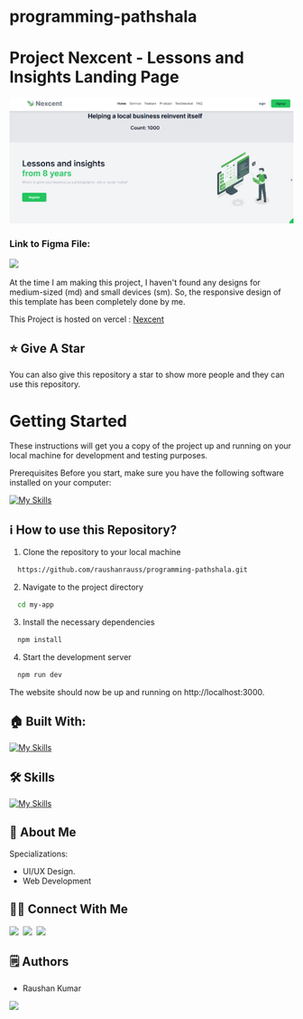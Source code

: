 # programming-pathshala

# Project Nexcent - Lessons and Insights Landing Page

![Screenshot 2024-07-07 125423](https://github.com/raushanrauss/programming-pathshala/blob/main/my-app/public/Screenshot%202024-07-07%20160735.png)

### Link to Figma File:

<p align="left">
  <a href="https://skillicons.dev">
    <a href="https://www.figma.com/file/Yzq14EpRfKfaWyCqIdnPLc/Responsive-Landing-Page-Design-%7C-Website-Home-Page-Design-%7C-Agency-Website-UI-Design-(Community)?type=design&node-id=0-1&t=CM2a2ZZQB9syyWZn-0">
      <img src="https://skillicons.dev/icons?i=figma" />
    </a>
  </a>
</p>

At the time I am making this project, I haven't found any designs for medium-sized (md) and small devices (sm).
So, the responsive design of this template has been completely done by me.

This Project is hosted on vercel : [Nexcent](https://programming-pathshala-bn6j.vercel.app/)

## :star: Give A Star

You can also give this repository a star to show more people and they can use this repository.

# Getting Started

These instructions will get you a copy of the project up and running on your local machine for development and testing purposes.

Prerequisites
Before you start, make sure you have the following software installed on your computer:

[![My Skills](https://skillicons.dev/icons?i=nodejs)](https://skillicons.dev)

## ℹ️ How to use this Repository?

1. Clone the repository to your local machine

```bash
  https://github.com/raushanrauss/programming-pathshala.git

```

2. Navigate to the project directory

```bash
  cd my-app
```

3. Install the necessary dependencies

```bash
  npm install
```

4. Start the development server

```bash
  npm run dev
```

The website should now be up and running on http://localhost:3000.

## 🏠 Built With:

[![My Skills](https://skillicons.dev/icons?i=figma,vscode,react,nextjs,bootstrap,scss,vercel,Zustand,AOS,ShadeCN)](https://skillicons.dev)

## 🛠 Skills

[![My Skills](https://skillicons.dev/icons?i=html,css,scss,js,ts,react,nextjs,figma)](https://skillicons.dev)

## 🚀 About Me

Specializations:

- UI/UX Design.
- Web Development

## 🙋‍♂️ Connect With Me

[<img src="https://skillicons.dev/icons?i=github" />](https://github.com/raushanrauss/programming-pathshala)&nbsp;
[<img src="https://skillicons.dev/icons?i=linkedin" />](https://www.linkedin.com/in/raushan-kumar-524280291/)&nbsp;
[<img src="https://skillicons.dev/icons?i=devto" />](https://raushanrauss.github.io/)

## 🗒️ Authors

- Raushan Kumar

<p align="left">
  <a href="https://skillicons.dev">
    <a href="https://github.com/raushanrauss">
      <img src="https://skillicons.dev/icons?i=github" />
    </a>
  </a>
</p>


